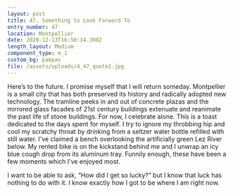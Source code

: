 ```yaml
---
layout: post
title: 47. Something to Look Forward To
entry_number: 47
location: Montpellier
date: 2020-12-13T16:50:14.398Z
length_layout: Medium
component_type: m_1
custom_bg: pampas
file: /assets/uploads/4_47_quote1.jpg
---
```

Here’s to the future. I promise myself that I will return someday. Montpellier is a small city that has both preserved its history and radically adopted new technology. The tramline peeks in and out of concrete plazas and the mirrored glass facades of 21st century buildings extenuate and reanimate the past life of stone buildings. For now, I celebrate alone. This is a toast dedicated to the days spent for myself. I try to ignore my throbbing hip and cool my scratchy throat by drinking from a seltzer water bottle refilled with still water. I’ve claimed a bench overlooking the artificially green Lez River below. My rented bike is on the kickstand behind me and I unwrap an icy blue cough drop from its aluminum tray. Funnily enough, these have been a few moments which I’ve enjoyed most.
 
I want to be able to ask, “How did I get so lucky?” but I know that luck has nothing to do with it. I know exactly how I got to be where I am right now.
